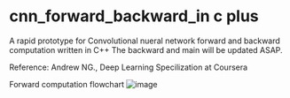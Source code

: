 
# cnn_forward_backward_in c plus

A rapid prototype for Convolutional nueral network forward and backward computation written in C++
The backward and main will be updated ASAP.

Reference: Andrew NG., Deep Learning Specilization at Coursera

Forward computation flowchart
![image](https://user-images.githubusercontent.com/78186650/211235767-447da486-7a6f-4e75-a324-e53e17448b3c.png)
